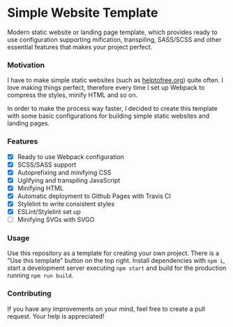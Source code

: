 # Simple Website Template 

Modern static website or landing page template, which provides ready to use configuration supporting mification, transpiling, SASS/SCSS and other essential features that makes your project perfect.

### Motivation

I have to make simple static websites (such as [helptofree.org](https://helptofree.org)) quite often. I love making things perfect, therefore every time I set up Webpack to compress the styles, minify HTML and so on.  
 
In order to make the process way faster, I decided to create this template with some basic configurations for building simple static websites and landing pages.

### Features

- [x] Ready to use Webpack configuration
- [x] SCSS/SASS support
- [x] Autoprefixing and minifying CSS
- [x] Uglifying and transpiling JavaScript
- [x] Minifying HTML
- [x] Automatic deployment to Github Pages with Travis CI
- [x] Stylelint to write consistent styles
- [x] ESLint/Stylelint set up 
- [ ] Minifying SVGs with SVGO

### Usage

Use this repository as a template for creating your own project. There is a "Use this template" button on the top right.
Install dependencies with `npm i`, start a development server executing `npm start` and build for the production running `npm run build`.

### Contributing

If you have any improvements on your mind, feel free to create a pull request. Your help is appreciated!
